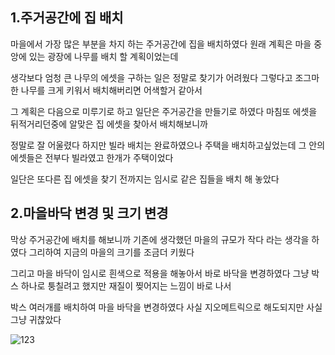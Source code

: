 ## 1.주거공간에 집 배치
마을에서 가장 많은 부분을 차지 하는 주거공간에 집을 배치하였다 원래 계획은 마을 중앙에 있는 광장에 나무를 배치 할 계획이었는데

생각보다 엄청 큰 나무의 에셋을 구하는 일은 정말로 찾기가 어려웠다 그렇다고 조그마한 나무를 크게 키워서 배치해버리면 어색할거 같아서 

그 계획은 다음으로 미루기로 하고 일단은 주거공간을 만들기로 하였다 마침또 에셋을 뒤적거리던중에 알맞은 집 에셋을 찾아서 배치해보니까 

정말로 잘 어울렸다 하지만 빌라 배치는 완료하였으나 주택을 배치하고싶었는데 그 안의 에셋들은 전부다 빌라였고 한개가 주택이었다 

일단은 또다른 집 에셋을 찾기 전까지는 임시로 같은 집들을 배치 해 놓았다

## 2.마을바닥 변경 및 크기 변경
막상 주거공간에 배치를 해보니까 기존에 생각했던 마을의 규모가 작다 라는 생각을 하였다 그리하여 지금의 마을의 크기를 조금더 키웠다 

그리고 마을 바닥이 임시로 흰색으로 적용을 해놓아서 바로 바닥을 변경하였다 그냥 박스 하나로 퉁칠려고 했지만 재질이 찢어지는 느낌이 바로 나서 

박스 여러개를 배치하여 마을 바닥을 변경하였다 사실 지오메트릭으로 해도되지만 사실 그냥 귀찮았다 

![123](https://github.com/kdw1234/TIL/assets/57427834/0ac4de0e-3ea4-4b27-bd2e-305789d12d4e)

